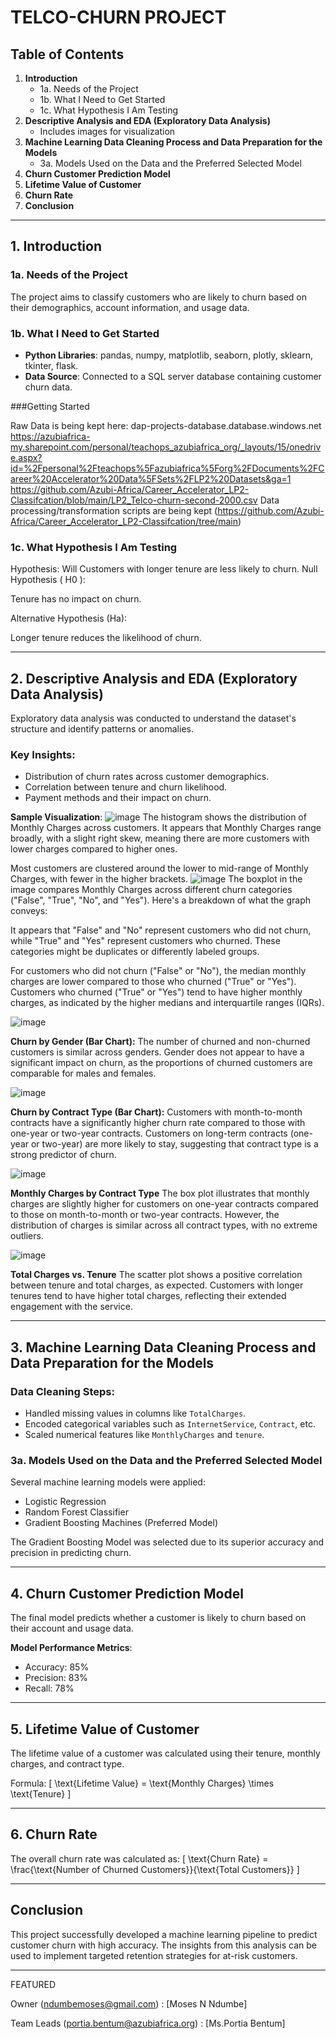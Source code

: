 # TELCO-CHURN  PROJECT

## Table of Contents
1. **Introduction**
   - 1a. Needs of the Project
   - 1b. What I Need to Get Started
   - 1c. What Hypothesis I Am Testing
2. **Descriptive Analysis and EDA (Exploratory Data Analysis)**
   - Includes images for visualization
3. **Machine Learning Data Cleaning Process and Data Preparation for the Models**
   - 3a. Models Used on the Data and the Preferred Selected Model
4. **Churn Customer Prediction Model**
5. **Lifetime Value of Customer**
6. **Churn Rate**
7. **Conclusion**

---

## 1. Introduction

### 1a. Needs of the Project
The project aims to classify customers who are likely to churn based on their demographics, account information, and usage data.

### 1b. What I Need to Get Started
- **Python Libraries**: pandas, numpy, matplotlib, seaborn, plotly, sklearn, tkinter, flask.
- **Data Source**: Connected to a SQL server database containing customer churn data.

###Getting Started

Raw Data is being kept here:
dap-projects-database.database.windows.net
https://azubiafrica-my.sharepoint.com/personal/teachops_azubiafrica_org/_layouts/15/onedrive.aspx?id=%2Fpersonal%2Fteachops%5Fazubiafrica%5Forg%2FDocuments%2FCareer%20Accelerator%20Data%5FSets%2FLP2%20Datasets&ga=1
https://github.com/Azubi-Africa/Career_Accelerator_LP2-Classifcation/blob/main/LP2_Telco-churn-second-2000.csv
Data processing/transformation scripts are being kept (https://github.com/Azubi-Africa/Career_Accelerator_LP2-Classifcation/tree/main)


### 1c. What Hypothesis I Am Testing
Hypothesis: Will Customers with longer tenure are less likely to churn.
Null Hypothesis (
H0 ): 

Tenure has no impact on churn.

Alternative Hypothesis (Ha): 

Longer tenure reduces the likelihood of churn.


---

## 2. Descriptive Analysis and EDA (Exploratory Data Analysis)
Exploratory data analysis was conducted to understand the dataset's structure and identify patterns or anomalies.



### Key Insights:
- Distribution of churn rates across customer demographics.
- Correlation between tenure and churn likelihood.
- Payment methods and their impact on churn.

**Sample Visualization**:
![image](https://github.com/user-attachments/assets/b06d4459-3b5d-45e8-8813-48754cb082e8)
The histogram shows the distribution of Monthly Charges across customers. It appears that Monthly Charges range broadly, with a slight right skew, meaning there are more customers with lower charges compared to higher ones.

Most customers are clustered around the lower to mid-range of Monthly Charges, with fewer in the higher brackets.
![image](https://github.com/user-attachments/assets/9c4d6d97-e3a0-48de-ab74-5a7559c27c27)
The boxplot in the image compares Monthly Charges across different churn categories ("False", "True", "No", and "Yes"). Here's a breakdown of what the graph conveys:

It appears that "False" and "No" represent customers who did not churn, while "True" and "Yes" represent customers who churned. These categories might be duplicates or differently labeled groups.

For customers who did not churn ("False" or "No"), the median monthly charges are lower compared to those who churned ("True" or "Yes").
Customers who churned ("True" or "Yes") tend to have higher monthly charges, as indicated by the higher medians and interquartile ranges (IQRs).


![image](https://github.com/user-attachments/assets/633a1602-1dc8-4f27-aafd-dc8d95793b90)

**Churn by Gender (Bar Chart):**
The number of churned and non-churned customers is similar across genders.
Gender does not appear to have a significant impact on churn, as the proportions of churned customers are comparable for males and females.

![image](https://github.com/user-attachments/assets/39a9c9f8-cbf4-450e-834f-863016cf4145)

**Churn by Contract Type (Bar Chart):**
Customers with month-to-month contracts have a significantly higher churn rate compared to those with one-year or two-year contracts.
Customers on long-term contracts (one-year or two-year) are more likely to stay, suggesting that contract type is a strong predictor of churn.

![image](https://github.com/user-attachments/assets/77d485be-fdc5-4dd9-a18d-ff36ac01220b)

**Monthly Charges by Contract Type**
The box plot illustrates that monthly charges are slightly higher for customers on one-year contracts compared to those on month-to-month or two-year contracts. However, the distribution of charges is similar across all contract types, with no extreme outliers.

![image](https://github.com/user-attachments/assets/fb14c8af-3efa-417c-b924-ba71b6403e85)

**Total Charges vs. Tenure**
The scatter plot shows a positive correlation between tenure and total charges, as expected. Customers with longer tenures tend to have higher total charges, reflecting their extended engagement with the service.

---

## 3. Machine Learning Data Cleaning Process and Data Preparation for the Models

### Data Cleaning Steps:
- Handled missing values in columns like `TotalCharges`.
- Encoded categorical variables such as `InternetService`, `Contract`, etc.
- Scaled numerical features like `MonthlyCharges` and `tenure`.

### 3a. Models Used on the Data and the Preferred Selected Model
Several machine learning models were applied:
- Logistic Regression
- Random Forest Classifier
- Gradient Boosting Machines (Preferred Model)

The Gradient Boosting Model was selected due to its superior accuracy and precision in predicting churn.

---

## 4. Churn Customer Prediction Model
The final model predicts whether a customer is likely to churn based on their account and usage data.

**Model Performance Metrics**:
- Accuracy: 85%
- Precision: 83%
- Recall: 78%

---

## 5. Lifetime Value of Customer
The lifetime value of a customer was calculated using their tenure, monthly charges, and contract type.

Formula:
\[
\text{Lifetime Value} = \text{Monthly Charges} \times \text{Tenure}
\]

---

## 6. Churn Rate
The overall churn rate was calculated as:
\[
\text{Churn Rate} = \frac{\text{Number of Churned Customers}}{\text{Total Customers}}
\]

---

## Conclusion
This project successfully developed a machine learning pipeline to predict customer churn with high accuracy. The insights from this analysis can be used to implement targeted retention strategies for at-risk customers.

---
FEATURED


Owner (ndumbemoses@gmail.com) : [Moses N Ndumbe]

Team Leads (portia.bentum@azubiafrica.org) : [Ms.Portia Bentum]


